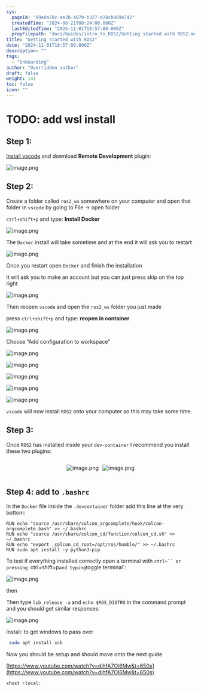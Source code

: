 ```yaml
---
sys:
  pageId: "89e0a78c-4e2b-4070-b327-d28cb0694742"
  createdTime: "2024-08-21T00:24:00.000Z"
  lastEditedTime: "2024-11-01T18:57:00.000Z"
  propFilepath: "docs/Guides/intro_to_ROS2/Getting started with ROS2.md"
title: "Getting started with ROS2"
date: "2024-11-01T18:57:00.000Z"
description: ""
tags:
  - "Onboarding"
author: "Overridden author"
draft: false
weight: 141
toc: false
icon: ""
---
```


# TODO: add wsl install

## Step 1:

[Install vscode](https://code.visualstudio.com/download) and download **Remote Development** plugin:

![image.png](https://prod-files-secure.s3.us-west-2.amazonaws.com/d518164a-d88e-44d1-a4ee-3adb3bd8bce0/efb52993-1881-4a40-b95e-6f020334f022/image.png?X-Amz-Algorithm=AWS4-HMAC-SHA256&X-Amz-Content-Sha256=UNSIGNED-PAYLOAD&X-Amz-Credential=ASIAZI2LB466WLW32TWM%2F20250424%2Fus-west-2%2Fs3%2Faws4_request&X-Amz-Date=20250424T132149Z&X-Amz-Expires=3600&X-Amz-Security-Token=IQoJb3JpZ2luX2VjEH0aCXVzLXdlc3QtMiJHMEUCIQDxskR70t4QMwPBPhYJ3G0oJVb%2BCx3fDSCzUe2xiDYLhgIgRcgWEM0rmJAEqjBoSF3yYMFE0h3dvNGgpbtlw0xvqwYq%2FwMIFhAAGgw2Mzc0MjMxODM4MDUiDIrdmecXxAHOmddEESrcA7%2B7liU4zBi8KN5cgVk9iAKJbzmx2TeI%2BFC0nSx9F2IBJbzumF%2BW2ppGDCzicYylf5XPJrNNgPNQ2wtkKlnaIz11e5mjStkjhCwU9LE5BiS2P9EZEORHLb3pzo700kHdG0fikJV21A6Q5Li2yl5JL4CHkhTA4vqJpm5sBqN9uEY3oT65alRveCBuoz7Eeg1jLa81e36a1Ln4ozeaWxfCPnswI5HMobftEcael%2FTZYqNQg2Cl4gPehxDHO5wKycTMoITK0OeLrclkZMxKwrjKte6D0LZD3azdvGYr%2FkxaOzc68o0b5zUh8h4W%2Bm%2FCN0Bp0SbUoKII9ULSSnpQp3jiVt%2Bqz%2Bk635OwhpEGZoW3OHKwuRB3dCCD2dWU6vO2heL5GNF5R2FFy4d%2FjW5AR1p%2FUsrPqU93dVzbG8yncXPaYgLFDRELJSwn217bY%2Fa5ppx1ZvVreJRfFHG8%2BKZp3JeYxyfQI2IfKtIfcJiDIumwnbaFAS2YF4JMrLs7lD6B%2B9VIWE8xGxXRYGAuvm0S2eC3zefSYQ1wFoBqhupNbVwbUG4R%2FC4OAzUYe45jOev5xfI12q3UYYwhZ9TgkcrIo5KeKJ%2Be24cu3N9zYH%2B9AiGgb%2BcbLBtE%2FsxOBOlFxCKAMIPoqMAGOqUBqyRfISnlef1tmqWFrFaqzOjg6zlnxfQUbP9%2F3R2biX%2B4GfJVZ6NAY7sRWXla3WTfjs5HinA7STobYgwmj%2FiOIupjIUWCfjBfRtf6UgSN3y6XwPlFQEISIMSs8eGB0LBHd4Nv3B%2FVsDfFnr5k%2FRJuZ1tmyuvylhbGIXQeyEvkDiV0yah9Hq8jwpjt48ZF2Pt5t8Qsnckwrj%2BO7X0X78tjpf4vJxs1&X-Amz-Signature=bf1b6280238ba93e17612a27ee4749faa3018b288b3897538e9522df248fa712&X-Amz-SignedHeaders=host&x-id=GetObject)

## Step 2:

Create a folder called `ros2_ws` somewhere on your computer and open that folder in `vscode` by going to File → open folder 

`ctrl+shift+p` and type: **Install Docker**

![image.png](https://prod-files-secure.s3.us-west-2.amazonaws.com/d518164a-d88e-44d1-a4ee-3adb3bd8bce0/2269dc0e-1cd5-47ff-bceb-c04ad9b2eab0/image.png?X-Amz-Algorithm=AWS4-HMAC-SHA256&X-Amz-Content-Sha256=UNSIGNED-PAYLOAD&X-Amz-Credential=ASIAZI2LB466WLW32TWM%2F20250424%2Fus-west-2%2Fs3%2Faws4_request&X-Amz-Date=20250424T132148Z&X-Amz-Expires=3600&X-Amz-Security-Token=IQoJb3JpZ2luX2VjEH0aCXVzLXdlc3QtMiJHMEUCIQDxskR70t4QMwPBPhYJ3G0oJVb%2BCx3fDSCzUe2xiDYLhgIgRcgWEM0rmJAEqjBoSF3yYMFE0h3dvNGgpbtlw0xvqwYq%2FwMIFhAAGgw2Mzc0MjMxODM4MDUiDIrdmecXxAHOmddEESrcA7%2B7liU4zBi8KN5cgVk9iAKJbzmx2TeI%2BFC0nSx9F2IBJbzumF%2BW2ppGDCzicYylf5XPJrNNgPNQ2wtkKlnaIz11e5mjStkjhCwU9LE5BiS2P9EZEORHLb3pzo700kHdG0fikJV21A6Q5Li2yl5JL4CHkhTA4vqJpm5sBqN9uEY3oT65alRveCBuoz7Eeg1jLa81e36a1Ln4ozeaWxfCPnswI5HMobftEcael%2FTZYqNQg2Cl4gPehxDHO5wKycTMoITK0OeLrclkZMxKwrjKte6D0LZD3azdvGYr%2FkxaOzc68o0b5zUh8h4W%2Bm%2FCN0Bp0SbUoKII9ULSSnpQp3jiVt%2Bqz%2Bk635OwhpEGZoW3OHKwuRB3dCCD2dWU6vO2heL5GNF5R2FFy4d%2FjW5AR1p%2FUsrPqU93dVzbG8yncXPaYgLFDRELJSwn217bY%2Fa5ppx1ZvVreJRfFHG8%2BKZp3JeYxyfQI2IfKtIfcJiDIumwnbaFAS2YF4JMrLs7lD6B%2B9VIWE8xGxXRYGAuvm0S2eC3zefSYQ1wFoBqhupNbVwbUG4R%2FC4OAzUYe45jOev5xfI12q3UYYwhZ9TgkcrIo5KeKJ%2Be24cu3N9zYH%2B9AiGgb%2BcbLBtE%2FsxOBOlFxCKAMIPoqMAGOqUBqyRfISnlef1tmqWFrFaqzOjg6zlnxfQUbP9%2F3R2biX%2B4GfJVZ6NAY7sRWXla3WTfjs5HinA7STobYgwmj%2FiOIupjIUWCfjBfRtf6UgSN3y6XwPlFQEISIMSs8eGB0LBHd4Nv3B%2FVsDfFnr5k%2FRJuZ1tmyuvylhbGIXQeyEvkDiV0yah9Hq8jwpjt48ZF2Pt5t8Qsnckwrj%2BO7X0X78tjpf4vJxs1&X-Amz-Signature=f2a5f9fec9795268462c1ce2904f55f27e6f1af687efc7c751ee8045e512931b&X-Amz-SignedHeaders=host&x-id=GetObject)

The `Docker` install will take sometime and at the end it will ask you to restart

![image.png](https://prod-files-secure.s3.us-west-2.amazonaws.com/d518164a-d88e-44d1-a4ee-3adb3bd8bce0/ed233f78-be33-4b1f-b89c-9c346c0e961e/image.png?X-Amz-Algorithm=AWS4-HMAC-SHA256&X-Amz-Content-Sha256=UNSIGNED-PAYLOAD&X-Amz-Credential=ASIAZI2LB466WLW32TWM%2F20250424%2Fus-west-2%2Fs3%2Faws4_request&X-Amz-Date=20250424T132148Z&X-Amz-Expires=3600&X-Amz-Security-Token=IQoJb3JpZ2luX2VjEH0aCXVzLXdlc3QtMiJHMEUCIQDxskR70t4QMwPBPhYJ3G0oJVb%2BCx3fDSCzUe2xiDYLhgIgRcgWEM0rmJAEqjBoSF3yYMFE0h3dvNGgpbtlw0xvqwYq%2FwMIFhAAGgw2Mzc0MjMxODM4MDUiDIrdmecXxAHOmddEESrcA7%2B7liU4zBi8KN5cgVk9iAKJbzmx2TeI%2BFC0nSx9F2IBJbzumF%2BW2ppGDCzicYylf5XPJrNNgPNQ2wtkKlnaIz11e5mjStkjhCwU9LE5BiS2P9EZEORHLb3pzo700kHdG0fikJV21A6Q5Li2yl5JL4CHkhTA4vqJpm5sBqN9uEY3oT65alRveCBuoz7Eeg1jLa81e36a1Ln4ozeaWxfCPnswI5HMobftEcael%2FTZYqNQg2Cl4gPehxDHO5wKycTMoITK0OeLrclkZMxKwrjKte6D0LZD3azdvGYr%2FkxaOzc68o0b5zUh8h4W%2Bm%2FCN0Bp0SbUoKII9ULSSnpQp3jiVt%2Bqz%2Bk635OwhpEGZoW3OHKwuRB3dCCD2dWU6vO2heL5GNF5R2FFy4d%2FjW5AR1p%2FUsrPqU93dVzbG8yncXPaYgLFDRELJSwn217bY%2Fa5ppx1ZvVreJRfFHG8%2BKZp3JeYxyfQI2IfKtIfcJiDIumwnbaFAS2YF4JMrLs7lD6B%2B9VIWE8xGxXRYGAuvm0S2eC3zefSYQ1wFoBqhupNbVwbUG4R%2FC4OAzUYe45jOev5xfI12q3UYYwhZ9TgkcrIo5KeKJ%2Be24cu3N9zYH%2B9AiGgb%2BcbLBtE%2FsxOBOlFxCKAMIPoqMAGOqUBqyRfISnlef1tmqWFrFaqzOjg6zlnxfQUbP9%2F3R2biX%2B4GfJVZ6NAY7sRWXla3WTfjs5HinA7STobYgwmj%2FiOIupjIUWCfjBfRtf6UgSN3y6XwPlFQEISIMSs8eGB0LBHd4Nv3B%2FVsDfFnr5k%2FRJuZ1tmyuvylhbGIXQeyEvkDiV0yah9Hq8jwpjt48ZF2Pt5t8Qsnckwrj%2BO7X0X78tjpf4vJxs1&X-Amz-Signature=bf16b8e309458e3312f344d21e3f8e2df3619bdd35ee010ebeb3a4acfa0a0994&X-Amz-SignedHeaders=host&x-id=GetObject)

Once you restart open `Docker` and finish the installation

It will ask you to make an account but you can just press skip on the top right

![image.png](https://prod-files-secure.s3.us-west-2.amazonaws.com/d518164a-d88e-44d1-a4ee-3adb3bd8bce0/21010ad9-1659-4fd9-9f59-9932a09b2a3d/image.png?X-Amz-Algorithm=AWS4-HMAC-SHA256&X-Amz-Content-Sha256=UNSIGNED-PAYLOAD&X-Amz-Credential=ASIAZI2LB466WLW32TWM%2F20250424%2Fus-west-2%2Fs3%2Faws4_request&X-Amz-Date=20250424T132148Z&X-Amz-Expires=3600&X-Amz-Security-Token=IQoJb3JpZ2luX2VjEH0aCXVzLXdlc3QtMiJHMEUCIQDxskR70t4QMwPBPhYJ3G0oJVb%2BCx3fDSCzUe2xiDYLhgIgRcgWEM0rmJAEqjBoSF3yYMFE0h3dvNGgpbtlw0xvqwYq%2FwMIFhAAGgw2Mzc0MjMxODM4MDUiDIrdmecXxAHOmddEESrcA7%2B7liU4zBi8KN5cgVk9iAKJbzmx2TeI%2BFC0nSx9F2IBJbzumF%2BW2ppGDCzicYylf5XPJrNNgPNQ2wtkKlnaIz11e5mjStkjhCwU9LE5BiS2P9EZEORHLb3pzo700kHdG0fikJV21A6Q5Li2yl5JL4CHkhTA4vqJpm5sBqN9uEY3oT65alRveCBuoz7Eeg1jLa81e36a1Ln4ozeaWxfCPnswI5HMobftEcael%2FTZYqNQg2Cl4gPehxDHO5wKycTMoITK0OeLrclkZMxKwrjKte6D0LZD3azdvGYr%2FkxaOzc68o0b5zUh8h4W%2Bm%2FCN0Bp0SbUoKII9ULSSnpQp3jiVt%2Bqz%2Bk635OwhpEGZoW3OHKwuRB3dCCD2dWU6vO2heL5GNF5R2FFy4d%2FjW5AR1p%2FUsrPqU93dVzbG8yncXPaYgLFDRELJSwn217bY%2Fa5ppx1ZvVreJRfFHG8%2BKZp3JeYxyfQI2IfKtIfcJiDIumwnbaFAS2YF4JMrLs7lD6B%2B9VIWE8xGxXRYGAuvm0S2eC3zefSYQ1wFoBqhupNbVwbUG4R%2FC4OAzUYe45jOev5xfI12q3UYYwhZ9TgkcrIo5KeKJ%2Be24cu3N9zYH%2B9AiGgb%2BcbLBtE%2FsxOBOlFxCKAMIPoqMAGOqUBqyRfISnlef1tmqWFrFaqzOjg6zlnxfQUbP9%2F3R2biX%2B4GfJVZ6NAY7sRWXla3WTfjs5HinA7STobYgwmj%2FiOIupjIUWCfjBfRtf6UgSN3y6XwPlFQEISIMSs8eGB0LBHd4Nv3B%2FVsDfFnr5k%2FRJuZ1tmyuvylhbGIXQeyEvkDiV0yah9Hq8jwpjt48ZF2Pt5t8Qsnckwrj%2BO7X0X78tjpf4vJxs1&X-Amz-Signature=8a1b519cf8bfd35fe1d546808ae8a384dc7a65798db641d34efc2900d4f4d7b0&X-Amz-SignedHeaders=host&x-id=GetObject)

Then reopen `vscode` and open the `ros2_ws` folder you just made

press `ctrl+shift+p` and type: **reopen in container**

![image.png](https://prod-files-secure.s3.us-west-2.amazonaws.com/d518164a-d88e-44d1-a4ee-3adb3bd8bce0/4e93b8c2-41ad-488c-8095-c74205196118/image.png?X-Amz-Algorithm=AWS4-HMAC-SHA256&X-Amz-Content-Sha256=UNSIGNED-PAYLOAD&X-Amz-Credential=ASIAZI2LB466WLW32TWM%2F20250424%2Fus-west-2%2Fs3%2Faws4_request&X-Amz-Date=20250424T132148Z&X-Amz-Expires=3600&X-Amz-Security-Token=IQoJb3JpZ2luX2VjEH0aCXVzLXdlc3QtMiJHMEUCIQDxskR70t4QMwPBPhYJ3G0oJVb%2BCx3fDSCzUe2xiDYLhgIgRcgWEM0rmJAEqjBoSF3yYMFE0h3dvNGgpbtlw0xvqwYq%2FwMIFhAAGgw2Mzc0MjMxODM4MDUiDIrdmecXxAHOmddEESrcA7%2B7liU4zBi8KN5cgVk9iAKJbzmx2TeI%2BFC0nSx9F2IBJbzumF%2BW2ppGDCzicYylf5XPJrNNgPNQ2wtkKlnaIz11e5mjStkjhCwU9LE5BiS2P9EZEORHLb3pzo700kHdG0fikJV21A6Q5Li2yl5JL4CHkhTA4vqJpm5sBqN9uEY3oT65alRveCBuoz7Eeg1jLa81e36a1Ln4ozeaWxfCPnswI5HMobftEcael%2FTZYqNQg2Cl4gPehxDHO5wKycTMoITK0OeLrclkZMxKwrjKte6D0LZD3azdvGYr%2FkxaOzc68o0b5zUh8h4W%2Bm%2FCN0Bp0SbUoKII9ULSSnpQp3jiVt%2Bqz%2Bk635OwhpEGZoW3OHKwuRB3dCCD2dWU6vO2heL5GNF5R2FFy4d%2FjW5AR1p%2FUsrPqU93dVzbG8yncXPaYgLFDRELJSwn217bY%2Fa5ppx1ZvVreJRfFHG8%2BKZp3JeYxyfQI2IfKtIfcJiDIumwnbaFAS2YF4JMrLs7lD6B%2B9VIWE8xGxXRYGAuvm0S2eC3zefSYQ1wFoBqhupNbVwbUG4R%2FC4OAzUYe45jOev5xfI12q3UYYwhZ9TgkcrIo5KeKJ%2Be24cu3N9zYH%2B9AiGgb%2BcbLBtE%2FsxOBOlFxCKAMIPoqMAGOqUBqyRfISnlef1tmqWFrFaqzOjg6zlnxfQUbP9%2F3R2biX%2B4GfJVZ6NAY7sRWXla3WTfjs5HinA7STobYgwmj%2FiOIupjIUWCfjBfRtf6UgSN3y6XwPlFQEISIMSs8eGB0LBHd4Nv3B%2FVsDfFnr5k%2FRJuZ1tmyuvylhbGIXQeyEvkDiV0yah9Hq8jwpjt48ZF2Pt5t8Qsnckwrj%2BO7X0X78tjpf4vJxs1&X-Amz-Signature=a3680436c622e88588763ebe53f87039ba6efbdbb4d012e3d2400d1f1ea99b57&X-Amz-SignedHeaders=host&x-id=GetObject)

Choose “Add configuration to workspace”

![image.png](https://prod-files-secure.s3.us-west-2.amazonaws.com/d518164a-d88e-44d1-a4ee-3adb3bd8bce0/9560b282-5060-4989-ba37-97e7b2c22476/image.png?X-Amz-Algorithm=AWS4-HMAC-SHA256&X-Amz-Content-Sha256=UNSIGNED-PAYLOAD&X-Amz-Credential=ASIAZI2LB466WLW32TWM%2F20250424%2Fus-west-2%2Fs3%2Faws4_request&X-Amz-Date=20250424T132148Z&X-Amz-Expires=3600&X-Amz-Security-Token=IQoJb3JpZ2luX2VjEH0aCXVzLXdlc3QtMiJHMEUCIQDxskR70t4QMwPBPhYJ3G0oJVb%2BCx3fDSCzUe2xiDYLhgIgRcgWEM0rmJAEqjBoSF3yYMFE0h3dvNGgpbtlw0xvqwYq%2FwMIFhAAGgw2Mzc0MjMxODM4MDUiDIrdmecXxAHOmddEESrcA7%2B7liU4zBi8KN5cgVk9iAKJbzmx2TeI%2BFC0nSx9F2IBJbzumF%2BW2ppGDCzicYylf5XPJrNNgPNQ2wtkKlnaIz11e5mjStkjhCwU9LE5BiS2P9EZEORHLb3pzo700kHdG0fikJV21A6Q5Li2yl5JL4CHkhTA4vqJpm5sBqN9uEY3oT65alRveCBuoz7Eeg1jLa81e36a1Ln4ozeaWxfCPnswI5HMobftEcael%2FTZYqNQg2Cl4gPehxDHO5wKycTMoITK0OeLrclkZMxKwrjKte6D0LZD3azdvGYr%2FkxaOzc68o0b5zUh8h4W%2Bm%2FCN0Bp0SbUoKII9ULSSnpQp3jiVt%2Bqz%2Bk635OwhpEGZoW3OHKwuRB3dCCD2dWU6vO2heL5GNF5R2FFy4d%2FjW5AR1p%2FUsrPqU93dVzbG8yncXPaYgLFDRELJSwn217bY%2Fa5ppx1ZvVreJRfFHG8%2BKZp3JeYxyfQI2IfKtIfcJiDIumwnbaFAS2YF4JMrLs7lD6B%2B9VIWE8xGxXRYGAuvm0S2eC3zefSYQ1wFoBqhupNbVwbUG4R%2FC4OAzUYe45jOev5xfI12q3UYYwhZ9TgkcrIo5KeKJ%2Be24cu3N9zYH%2B9AiGgb%2BcbLBtE%2FsxOBOlFxCKAMIPoqMAGOqUBqyRfISnlef1tmqWFrFaqzOjg6zlnxfQUbP9%2F3R2biX%2B4GfJVZ6NAY7sRWXla3WTfjs5HinA7STobYgwmj%2FiOIupjIUWCfjBfRtf6UgSN3y6XwPlFQEISIMSs8eGB0LBHd4Nv3B%2FVsDfFnr5k%2FRJuZ1tmyuvylhbGIXQeyEvkDiV0yah9Hq8jwpjt48ZF2Pt5t8Qsnckwrj%2BO7X0X78tjpf4vJxs1&X-Amz-Signature=d90f9b9017c1d54ea77bb72719d40df39697e11f4fb8f6d25f1247ddb738f9bd&X-Amz-SignedHeaders=host&x-id=GetObject)

![image.png](https://prod-files-secure.s3.us-west-2.amazonaws.com/d518164a-d88e-44d1-a4ee-3adb3bd8bce0/2ee63f81-886b-48e8-a553-dc6e5eac99e4/image.png?X-Amz-Algorithm=AWS4-HMAC-SHA256&X-Amz-Content-Sha256=UNSIGNED-PAYLOAD&X-Amz-Credential=ASIAZI2LB466WLW32TWM%2F20250424%2Fus-west-2%2Fs3%2Faws4_request&X-Amz-Date=20250424T132149Z&X-Amz-Expires=3600&X-Amz-Security-Token=IQoJb3JpZ2luX2VjEH0aCXVzLXdlc3QtMiJHMEUCIQDxskR70t4QMwPBPhYJ3G0oJVb%2BCx3fDSCzUe2xiDYLhgIgRcgWEM0rmJAEqjBoSF3yYMFE0h3dvNGgpbtlw0xvqwYq%2FwMIFhAAGgw2Mzc0MjMxODM4MDUiDIrdmecXxAHOmddEESrcA7%2B7liU4zBi8KN5cgVk9iAKJbzmx2TeI%2BFC0nSx9F2IBJbzumF%2BW2ppGDCzicYylf5XPJrNNgPNQ2wtkKlnaIz11e5mjStkjhCwU9LE5BiS2P9EZEORHLb3pzo700kHdG0fikJV21A6Q5Li2yl5JL4CHkhTA4vqJpm5sBqN9uEY3oT65alRveCBuoz7Eeg1jLa81e36a1Ln4ozeaWxfCPnswI5HMobftEcael%2FTZYqNQg2Cl4gPehxDHO5wKycTMoITK0OeLrclkZMxKwrjKte6D0LZD3azdvGYr%2FkxaOzc68o0b5zUh8h4W%2Bm%2FCN0Bp0SbUoKII9ULSSnpQp3jiVt%2Bqz%2Bk635OwhpEGZoW3OHKwuRB3dCCD2dWU6vO2heL5GNF5R2FFy4d%2FjW5AR1p%2FUsrPqU93dVzbG8yncXPaYgLFDRELJSwn217bY%2Fa5ppx1ZvVreJRfFHG8%2BKZp3JeYxyfQI2IfKtIfcJiDIumwnbaFAS2YF4JMrLs7lD6B%2B9VIWE8xGxXRYGAuvm0S2eC3zefSYQ1wFoBqhupNbVwbUG4R%2FC4OAzUYe45jOev5xfI12q3UYYwhZ9TgkcrIo5KeKJ%2Be24cu3N9zYH%2B9AiGgb%2BcbLBtE%2FsxOBOlFxCKAMIPoqMAGOqUBqyRfISnlef1tmqWFrFaqzOjg6zlnxfQUbP9%2F3R2biX%2B4GfJVZ6NAY7sRWXla3WTfjs5HinA7STobYgwmj%2FiOIupjIUWCfjBfRtf6UgSN3y6XwPlFQEISIMSs8eGB0LBHd4Nv3B%2FVsDfFnr5k%2FRJuZ1tmyuvylhbGIXQeyEvkDiV0yah9Hq8jwpjt48ZF2Pt5t8Qsnckwrj%2BO7X0X78tjpf4vJxs1&X-Amz-Signature=863a182166754e9b1c9042ac0e61805a7a6605a2ea6e0b3450a17975863498b3&X-Amz-SignedHeaders=host&x-id=GetObject)

![image.png](https://prod-files-secure.s3.us-west-2.amazonaws.com/d518164a-d88e-44d1-a4ee-3adb3bd8bce0/ae1580b2-b048-407e-aed9-b584224a7a04/image.png?X-Amz-Algorithm=AWS4-HMAC-SHA256&X-Amz-Content-Sha256=UNSIGNED-PAYLOAD&X-Amz-Credential=ASIAZI2LB466WLW32TWM%2F20250424%2Fus-west-2%2Fs3%2Faws4_request&X-Amz-Date=20250424T132148Z&X-Amz-Expires=3600&X-Amz-Security-Token=IQoJb3JpZ2luX2VjEH0aCXVzLXdlc3QtMiJHMEUCIQDxskR70t4QMwPBPhYJ3G0oJVb%2BCx3fDSCzUe2xiDYLhgIgRcgWEM0rmJAEqjBoSF3yYMFE0h3dvNGgpbtlw0xvqwYq%2FwMIFhAAGgw2Mzc0MjMxODM4MDUiDIrdmecXxAHOmddEESrcA7%2B7liU4zBi8KN5cgVk9iAKJbzmx2TeI%2BFC0nSx9F2IBJbzumF%2BW2ppGDCzicYylf5XPJrNNgPNQ2wtkKlnaIz11e5mjStkjhCwU9LE5BiS2P9EZEORHLb3pzo700kHdG0fikJV21A6Q5Li2yl5JL4CHkhTA4vqJpm5sBqN9uEY3oT65alRveCBuoz7Eeg1jLa81e36a1Ln4ozeaWxfCPnswI5HMobftEcael%2FTZYqNQg2Cl4gPehxDHO5wKycTMoITK0OeLrclkZMxKwrjKte6D0LZD3azdvGYr%2FkxaOzc68o0b5zUh8h4W%2Bm%2FCN0Bp0SbUoKII9ULSSnpQp3jiVt%2Bqz%2Bk635OwhpEGZoW3OHKwuRB3dCCD2dWU6vO2heL5GNF5R2FFy4d%2FjW5AR1p%2FUsrPqU93dVzbG8yncXPaYgLFDRELJSwn217bY%2Fa5ppx1ZvVreJRfFHG8%2BKZp3JeYxyfQI2IfKtIfcJiDIumwnbaFAS2YF4JMrLs7lD6B%2B9VIWE8xGxXRYGAuvm0S2eC3zefSYQ1wFoBqhupNbVwbUG4R%2FC4OAzUYe45jOev5xfI12q3UYYwhZ9TgkcrIo5KeKJ%2Be24cu3N9zYH%2B9AiGgb%2BcbLBtE%2FsxOBOlFxCKAMIPoqMAGOqUBqyRfISnlef1tmqWFrFaqzOjg6zlnxfQUbP9%2F3R2biX%2B4GfJVZ6NAY7sRWXla3WTfjs5HinA7STobYgwmj%2FiOIupjIUWCfjBfRtf6UgSN3y6XwPlFQEISIMSs8eGB0LBHd4Nv3B%2FVsDfFnr5k%2FRJuZ1tmyuvylhbGIXQeyEvkDiV0yah9Hq8jwpjt48ZF2Pt5t8Qsnckwrj%2BO7X0X78tjpf4vJxs1&X-Amz-Signature=35acd4d3a5c769f229abdc79a4e49daaa82673d526efaa961c604caab55362c3&X-Amz-SignedHeaders=host&x-id=GetObject)

![image.png](https://prod-files-secure.s3.us-west-2.amazonaws.com/d518164a-d88e-44d1-a4ee-3adb3bd8bce0/53255b28-f75e-430f-b9e3-c0ac8577e42b/image.png?X-Amz-Algorithm=AWS4-HMAC-SHA256&X-Amz-Content-Sha256=UNSIGNED-PAYLOAD&X-Amz-Credential=ASIAZI2LB466WLW32TWM%2F20250424%2Fus-west-2%2Fs3%2Faws4_request&X-Amz-Date=20250424T132148Z&X-Amz-Expires=3600&X-Amz-Security-Token=IQoJb3JpZ2luX2VjEH0aCXVzLXdlc3QtMiJHMEUCIQDxskR70t4QMwPBPhYJ3G0oJVb%2BCx3fDSCzUe2xiDYLhgIgRcgWEM0rmJAEqjBoSF3yYMFE0h3dvNGgpbtlw0xvqwYq%2FwMIFhAAGgw2Mzc0MjMxODM4MDUiDIrdmecXxAHOmddEESrcA7%2B7liU4zBi8KN5cgVk9iAKJbzmx2TeI%2BFC0nSx9F2IBJbzumF%2BW2ppGDCzicYylf5XPJrNNgPNQ2wtkKlnaIz11e5mjStkjhCwU9LE5BiS2P9EZEORHLb3pzo700kHdG0fikJV21A6Q5Li2yl5JL4CHkhTA4vqJpm5sBqN9uEY3oT65alRveCBuoz7Eeg1jLa81e36a1Ln4ozeaWxfCPnswI5HMobftEcael%2FTZYqNQg2Cl4gPehxDHO5wKycTMoITK0OeLrclkZMxKwrjKte6D0LZD3azdvGYr%2FkxaOzc68o0b5zUh8h4W%2Bm%2FCN0Bp0SbUoKII9ULSSnpQp3jiVt%2Bqz%2Bk635OwhpEGZoW3OHKwuRB3dCCD2dWU6vO2heL5GNF5R2FFy4d%2FjW5AR1p%2FUsrPqU93dVzbG8yncXPaYgLFDRELJSwn217bY%2Fa5ppx1ZvVreJRfFHG8%2BKZp3JeYxyfQI2IfKtIfcJiDIumwnbaFAS2YF4JMrLs7lD6B%2B9VIWE8xGxXRYGAuvm0S2eC3zefSYQ1wFoBqhupNbVwbUG4R%2FC4OAzUYe45jOev5xfI12q3UYYwhZ9TgkcrIo5KeKJ%2Be24cu3N9zYH%2B9AiGgb%2BcbLBtE%2FsxOBOlFxCKAMIPoqMAGOqUBqyRfISnlef1tmqWFrFaqzOjg6zlnxfQUbP9%2F3R2biX%2B4GfJVZ6NAY7sRWXla3WTfjs5HinA7STobYgwmj%2FiOIupjIUWCfjBfRtf6UgSN3y6XwPlFQEISIMSs8eGB0LBHd4Nv3B%2FVsDfFnr5k%2FRJuZ1tmyuvylhbGIXQeyEvkDiV0yah9Hq8jwpjt48ZF2Pt5t8Qsnckwrj%2BO7X0X78tjpf4vJxs1&X-Amz-Signature=68b2866c7d68ef0b5768fecc4d4f7069c6162b9ec4b8b91510968ad12952301a&X-Amz-SignedHeaders=host&x-id=GetObject)

![image.png](https://prod-files-secure.s3.us-west-2.amazonaws.com/d518164a-d88e-44d1-a4ee-3adb3bd8bce0/7c562767-5af9-4ffb-97d1-327bcdf4ee00/image.png?X-Amz-Algorithm=AWS4-HMAC-SHA256&X-Amz-Content-Sha256=UNSIGNED-PAYLOAD&X-Amz-Credential=ASIAZI2LB466WLW32TWM%2F20250424%2Fus-west-2%2Fs3%2Faws4_request&X-Amz-Date=20250424T132148Z&X-Amz-Expires=3600&X-Amz-Security-Token=IQoJb3JpZ2luX2VjEH0aCXVzLXdlc3QtMiJHMEUCIQDxskR70t4QMwPBPhYJ3G0oJVb%2BCx3fDSCzUe2xiDYLhgIgRcgWEM0rmJAEqjBoSF3yYMFE0h3dvNGgpbtlw0xvqwYq%2FwMIFhAAGgw2Mzc0MjMxODM4MDUiDIrdmecXxAHOmddEESrcA7%2B7liU4zBi8KN5cgVk9iAKJbzmx2TeI%2BFC0nSx9F2IBJbzumF%2BW2ppGDCzicYylf5XPJrNNgPNQ2wtkKlnaIz11e5mjStkjhCwU9LE5BiS2P9EZEORHLb3pzo700kHdG0fikJV21A6Q5Li2yl5JL4CHkhTA4vqJpm5sBqN9uEY3oT65alRveCBuoz7Eeg1jLa81e36a1Ln4ozeaWxfCPnswI5HMobftEcael%2FTZYqNQg2Cl4gPehxDHO5wKycTMoITK0OeLrclkZMxKwrjKte6D0LZD3azdvGYr%2FkxaOzc68o0b5zUh8h4W%2Bm%2FCN0Bp0SbUoKII9ULSSnpQp3jiVt%2Bqz%2Bk635OwhpEGZoW3OHKwuRB3dCCD2dWU6vO2heL5GNF5R2FFy4d%2FjW5AR1p%2FUsrPqU93dVzbG8yncXPaYgLFDRELJSwn217bY%2Fa5ppx1ZvVreJRfFHG8%2BKZp3JeYxyfQI2IfKtIfcJiDIumwnbaFAS2YF4JMrLs7lD6B%2B9VIWE8xGxXRYGAuvm0S2eC3zefSYQ1wFoBqhupNbVwbUG4R%2FC4OAzUYe45jOev5xfI12q3UYYwhZ9TgkcrIo5KeKJ%2Be24cu3N9zYH%2B9AiGgb%2BcbLBtE%2FsxOBOlFxCKAMIPoqMAGOqUBqyRfISnlef1tmqWFrFaqzOjg6zlnxfQUbP9%2F3R2biX%2B4GfJVZ6NAY7sRWXla3WTfjs5HinA7STobYgwmj%2FiOIupjIUWCfjBfRtf6UgSN3y6XwPlFQEISIMSs8eGB0LBHd4Nv3B%2FVsDfFnr5k%2FRJuZ1tmyuvylhbGIXQeyEvkDiV0yah9Hq8jwpjt48ZF2Pt5t8Qsnckwrj%2BO7X0X78tjpf4vJxs1&X-Amz-Signature=d9f070046980762a4cb627c9771483c11e9370bca748acf7407f6d9e211d9793&X-Amz-SignedHeaders=host&x-id=GetObject)

`vscode` will now install `ROS2` onto your computer so this may take some time.

## Step 3:

Once `ROS2` has installed inside your `dev-container` I recommend you install these two plugins:

<div style="display: flex;flex-direction: row; column-gap:10px; max-width: 630px;justify-content: center;">
<div>

![image.png](https://prod-files-secure.s3.us-west-2.amazonaws.com/d518164a-d88e-44d1-a4ee-3adb3bd8bce0/3fc3d550-5a54-4ba1-ba6b-faa01cdb7369/image.png?X-Amz-Algorithm=AWS4-HMAC-SHA256&X-Amz-Content-Sha256=UNSIGNED-PAYLOAD&X-Amz-Credential=ASIAZI2LB46627SHICKD%2F20250424%2Fus-west-2%2Fs3%2Faws4_request&X-Amz-Date=20250424T132151Z&X-Amz-Expires=3600&X-Amz-Security-Token=IQoJb3JpZ2luX2VjEH0aCXVzLXdlc3QtMiJGMEQCIF%2F5Jj6JTav1zGVWsCa49Rasb3ozYTe1EGc2ocNjz%2BBwAiBR8lkqIwPisydBCzwi7mjft1v2kvoFljKUQMOMRs6K5ir%2FAwgWEAAaDDYzNzQyMzE4MzgwNSIMceOq%2FZAENnc8RbEkKtwDfYTY%2BaY9tBnVoLkTe7DJIInZQF9uZF4rSKbWAhgcJ9pqqDZ%2FKgf%2FHSxMUkAW6dMK1Dfe%2Fh8ThorOdzjja9jtxNO3eF0%2Bt9DHJbl6hlCotlEh724jaQa4pWWQX4w3tshEm60WOz30kZ4aiNYHmLTWQ4ir97DQEM2heJVuvK1oZKEkuuTFlGT%2BBFQ6u1xdJ5xqMf4laedUMHEQkcnROj%2FqX%2BazBofIb9gAySSCXS2ZOe3WeueAmYF%2Bf1Iif%2BNGsrFCDggazCO8VkiCcUJV6R29pA%2F5M2jpcBf%2BxgcSL%2B3tsbt6k3isjkok8D78lr%2FYO3dhfF%2BTi9WitFFMDngttW9qKpLPjSL73PkG3BQTXCUfHgbbTPrxWfkXXjObPPHFAxgu9Anhc0UCfM%2FQu62sZchSHvaTAnE0pXrwuHeInRmJToQbNofk3TgKzMWwLpmpDs843Zo2vmbKsnbc2qXrh%2BgL31JQGHBxg4D67J9FYK10R4f39%2B5j6FQzcrGQILtm7P1kNbt8JFtsZ0xu%2FIU%2Brn8aQ7FYFN2wRo0nOsAuQT%2Bxy1xpBIu2xedeiEcYSVFr2ER5UfxMstgVeyK%2BUiF7GdpcfEdvwGIeSQqIuHf5dPFQmtsRF29PqyJc6ujCUjsw4uiowAY6pgEPRoAQLDnLtEvsePy%2Bvt78JpblbsoXb2CqD4BrBKpqXltVdONrSVTihPk1O1zpMn1ABBMClLbo62WcvzVRRxNtwhL2sHR6LsOJj9BWuCuylhNTmuh0WWqsM9z%2BzEM6I2jXYuVQQ7RA2fMRjk9m5v9Fb%2BqP2ScaA4E%2BfyQ6LjGqra48TzYMX0nRcHk910pgWEuWc%2FZS7k2yTPLEg3Acrje8fIPdma9s&X-Amz-Signature=61ed3a1f69849acb5d668bad64c9da812b76b94ae5473ac6ec383aeb2fb3df41&X-Amz-SignedHeaders=host&x-id=GetObject)

</div>
<div>

![image.png](https://prod-files-secure.s3.us-west-2.amazonaws.com/d518164a-d88e-44d1-a4ee-3adb3bd8bce0/d994cc66-13c2-4093-a5a3-f84cf4601a82/image.png?X-Amz-Algorithm=AWS4-HMAC-SHA256&X-Amz-Content-Sha256=UNSIGNED-PAYLOAD&X-Amz-Credential=ASIAZI2LB466T46VMK7P%2F20250424%2Fus-west-2%2Fs3%2Faws4_request&X-Amz-Date=20250424T132151Z&X-Amz-Expires=3600&X-Amz-Security-Token=IQoJb3JpZ2luX2VjEH0aCXVzLXdlc3QtMiJHMEUCIBmJiFRF1CZmkpqpZR2mPbYqyTpphUYrU8PyqD9hdHBsAiEAinSfiLkXNWBXhkY9diRBLBsvx%2BBa8TJDCzogOry5K4Qq%2FwMIFhAAGgw2Mzc0MjMxODM4MDUiDE%2BKZz5U5Z30NhfGFSrcA7ztGAUzoa0jGOAiHyaSz28fPrgqgJR0Usll0FXuTZ7cWwrfhBWCuPO1pmKynWg5wwMmd58ml7prHImEJ10wcIcr1BywLXvqMLCaN%2BIa4wwmRZMzRNL4Oc2qKm7TbojBPJkiDT%2FudsFNQ5aYVc%2F11v9UfQVfCpapua7DzFT9eggkUmnSU0MeuL3r7bY8hny9TEUx2UILCMflt0J6YdOOVYVUKJPphgzJaE5%2B8XA82TPvuZrfcNEzAHvCG3mDB6YpcL8vr2HfCPdFXE1XsJrZMmieoFLwAGRM%2F9NTd3b0inAyIAeREQjxii7X1ok65bVFD3WPmdgk2XIYs2Wqasr70ICd2oBsRdFSkR0eBtO%2BDgaPedVu%2BX82UJvB7GR84X7d10Ky29VLBY2hXwmtZdSLnFgK5M06bZIS4eh%2FXOiF73Q%2FD%2F%2BNdRYgGYAmAqj10eCH2fl6c5srRTmxfLXr5VHc%2Bh%2BwmBQmMSAO2DJXUpF5uWmtqKZyJE3GOYBaZTuvKUuM0JK6nL6OKkbjljEiFbagXQbidpHJriIS7eW4EvizJao0PoGf02Ra70gzFXpnRVE35nYxBI8Nta5bB%2Bn2Vgz171yksXrrWZZDFl%2FhWnBZRwCyeeA2kLcNpAcv%2BxJSMPjnqMAGOqUBfRSzArjGBt1dQR7fvCPtpb9sA%2B%2BSEuwg%2B%2BSxmHXdV11v9NVv%2FTMr7QLHTPKUKN5ZGdcVNAk1CXPQnpzT4Yn1mgszxLJEUtTIVOzT%2BR4QgXdTBjXI7TJd5%2BeIs3bWYIGy0ctB%2FitYu9N3ja6chyrW643bOTgFPV8sOF%2BghXb%2FshgF%2BjhcmPRyuLyWSYghAxVqn8%2BwqU4YaopqRFQfQz%2BmcjaWfLEB&X-Amz-Signature=34396be20b0f858521ff210b70d7198a4ca617c565e92f6c11def1d10544da11&X-Amz-SignedHeaders=host&x-id=GetObject)

</div>
</div>

## Step 4: add to `.bashrc`

In the `Docker` file inside the `.devcontainer` folder add this line at the very bottom: 

```docker
RUN echo "source /usr/share/colcon_argcomplete/hook/colcon-argcomplete.bash" >> ~/.bashrc
RUN echo "source /usr/share/colcon_cd/function/colcon_cd.sh" >> ~/.bashrc
RUN echo "export _colcon_cd_root=/opt/ros/humble/" >> ~/.bashrc
RUN sudo apt install -y python3-pip 
```

To test if everything installed correctly open a terminal with `ctrl+`` or pressing `ctrl+shift+p` and typing `toggle terminal`:

![image.png](https://prod-files-secure.s3.us-west-2.amazonaws.com/d518164a-d88e-44d1-a4ee-3adb3bd8bce0/6a4943d8-b04e-4c02-9a58-775f3384d1a5/image.png?X-Amz-Algorithm=AWS4-HMAC-SHA256&X-Amz-Content-Sha256=UNSIGNED-PAYLOAD&X-Amz-Credential=ASIAZI2LB466WLW32TWM%2F20250424%2Fus-west-2%2Fs3%2Faws4_request&X-Amz-Date=20250424T132148Z&X-Amz-Expires=3600&X-Amz-Security-Token=IQoJb3JpZ2luX2VjEH0aCXVzLXdlc3QtMiJHMEUCIQDxskR70t4QMwPBPhYJ3G0oJVb%2BCx3fDSCzUe2xiDYLhgIgRcgWEM0rmJAEqjBoSF3yYMFE0h3dvNGgpbtlw0xvqwYq%2FwMIFhAAGgw2Mzc0MjMxODM4MDUiDIrdmecXxAHOmddEESrcA7%2B7liU4zBi8KN5cgVk9iAKJbzmx2TeI%2BFC0nSx9F2IBJbzumF%2BW2ppGDCzicYylf5XPJrNNgPNQ2wtkKlnaIz11e5mjStkjhCwU9LE5BiS2P9EZEORHLb3pzo700kHdG0fikJV21A6Q5Li2yl5JL4CHkhTA4vqJpm5sBqN9uEY3oT65alRveCBuoz7Eeg1jLa81e36a1Ln4ozeaWxfCPnswI5HMobftEcael%2FTZYqNQg2Cl4gPehxDHO5wKycTMoITK0OeLrclkZMxKwrjKte6D0LZD3azdvGYr%2FkxaOzc68o0b5zUh8h4W%2Bm%2FCN0Bp0SbUoKII9ULSSnpQp3jiVt%2Bqz%2Bk635OwhpEGZoW3OHKwuRB3dCCD2dWU6vO2heL5GNF5R2FFy4d%2FjW5AR1p%2FUsrPqU93dVzbG8yncXPaYgLFDRELJSwn217bY%2Fa5ppx1ZvVreJRfFHG8%2BKZp3JeYxyfQI2IfKtIfcJiDIumwnbaFAS2YF4JMrLs7lD6B%2B9VIWE8xGxXRYGAuvm0S2eC3zefSYQ1wFoBqhupNbVwbUG4R%2FC4OAzUYe45jOev5xfI12q3UYYwhZ9TgkcrIo5KeKJ%2Be24cu3N9zYH%2B9AiGgb%2BcbLBtE%2FsxOBOlFxCKAMIPoqMAGOqUBqyRfISnlef1tmqWFrFaqzOjg6zlnxfQUbP9%2F3R2biX%2B4GfJVZ6NAY7sRWXla3WTfjs5HinA7STobYgwmj%2FiOIupjIUWCfjBfRtf6UgSN3y6XwPlFQEISIMSs8eGB0LBHd4Nv3B%2FVsDfFnr5k%2FRJuZ1tmyuvylhbGIXQeyEvkDiV0yah9Hq8jwpjt48ZF2Pt5t8Qsnckwrj%2BO7X0X78tjpf4vJxs1&X-Amz-Signature=d67f5932c2f2770849b8e802b98eb26a629a016f3b768ccc07d11642de452eeb&X-Amz-SignedHeaders=host&x-id=GetObject)

then 

Then type `lsb_release -a` and `echo $ROS_DISTRO` in the command prompt and you should get similar responses:

![image.png](https://prod-files-secure.s3.us-west-2.amazonaws.com/d518164a-d88e-44d1-a4ee-3adb3bd8bce0/3e635dec-a805-4e85-8b9e-d000e5b71a4e/image.png?X-Amz-Algorithm=AWS4-HMAC-SHA256&X-Amz-Content-Sha256=UNSIGNED-PAYLOAD&X-Amz-Credential=ASIAZI2LB466WLW32TWM%2F20250424%2Fus-west-2%2Fs3%2Faws4_request&X-Amz-Date=20250424T132148Z&X-Amz-Expires=3600&X-Amz-Security-Token=IQoJb3JpZ2luX2VjEH0aCXVzLXdlc3QtMiJHMEUCIQDxskR70t4QMwPBPhYJ3G0oJVb%2BCx3fDSCzUe2xiDYLhgIgRcgWEM0rmJAEqjBoSF3yYMFE0h3dvNGgpbtlw0xvqwYq%2FwMIFhAAGgw2Mzc0MjMxODM4MDUiDIrdmecXxAHOmddEESrcA7%2B7liU4zBi8KN5cgVk9iAKJbzmx2TeI%2BFC0nSx9F2IBJbzumF%2BW2ppGDCzicYylf5XPJrNNgPNQ2wtkKlnaIz11e5mjStkjhCwU9LE5BiS2P9EZEORHLb3pzo700kHdG0fikJV21A6Q5Li2yl5JL4CHkhTA4vqJpm5sBqN9uEY3oT65alRveCBuoz7Eeg1jLa81e36a1Ln4ozeaWxfCPnswI5HMobftEcael%2FTZYqNQg2Cl4gPehxDHO5wKycTMoITK0OeLrclkZMxKwrjKte6D0LZD3azdvGYr%2FkxaOzc68o0b5zUh8h4W%2Bm%2FCN0Bp0SbUoKII9ULSSnpQp3jiVt%2Bqz%2Bk635OwhpEGZoW3OHKwuRB3dCCD2dWU6vO2heL5GNF5R2FFy4d%2FjW5AR1p%2FUsrPqU93dVzbG8yncXPaYgLFDRELJSwn217bY%2Fa5ppx1ZvVreJRfFHG8%2BKZp3JeYxyfQI2IfKtIfcJiDIumwnbaFAS2YF4JMrLs7lD6B%2B9VIWE8xGxXRYGAuvm0S2eC3zefSYQ1wFoBqhupNbVwbUG4R%2FC4OAzUYe45jOev5xfI12q3UYYwhZ9TgkcrIo5KeKJ%2Be24cu3N9zYH%2B9AiGgb%2BcbLBtE%2FsxOBOlFxCKAMIPoqMAGOqUBqyRfISnlef1tmqWFrFaqzOjg6zlnxfQUbP9%2F3R2biX%2B4GfJVZ6NAY7sRWXla3WTfjs5HinA7STobYgwmj%2FiOIupjIUWCfjBfRtf6UgSN3y6XwPlFQEISIMSs8eGB0LBHd4Nv3B%2FVsDfFnr5k%2FRJuZ1tmyuvylhbGIXQeyEvkDiV0yah9Hq8jwpjt48ZF2Pt5t8Qsnckwrj%2BO7X0X78tjpf4vJxs1&X-Amz-Signature=906dcab8eb460aad752d0bc1a9535f0455eb9d4b53761a3faf009deca4b46871&X-Amz-SignedHeaders=host&x-id=GetObject)

Install:  to get windows to pass over

```bash
 sudo apt install xcb
```

Now you should be setup and should move onto the next guide 

[https://www.youtube.com/watch?v=dihfA7Ol6Mw&t=650s](https://www.youtube.com/watch?v=dihfA7Ol6Mw&t=650s)

```python
xhost +local:
```
